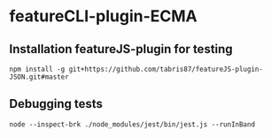 # featureCLI-plugin-ECMA

## Installation featureJS-plugin for testing
```npm install -g git+https://github.com/tabris87/featureJS-plugin-JSON.git#master```

## Debugging tests
```node --inspect-brk ./node_modules/jest/bin/jest.js --runInBand```